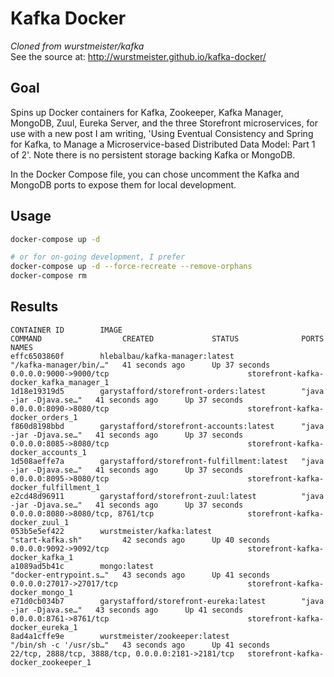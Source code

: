 # Kafka Docker

_Cloned from wurstmeister/kafka_  
See the source at: <http://wurstmeister.github.io/kafka-docker/>

## Goal

Spins up Docker containers for Kafka, Zookeeper, Kafka Manager, MongoDB, Zuul, Eureka Server, and the three Storefront microservices, for use with a new post I am writing, 'Using Eventual Consistency and Spring for Kafka, to Manage a Microservice-based Distributed Data Model: Part 1 of 2'. Note there is no persistent storage backing Kafka or MongoDB.

In the Docker Compose file, you can chose uncomment the Kafka and MongoDB ports to expose them for local development.

## Usage

```bash
docker-compose up -d

# or for on-going development, I prefer
docker-compose up -d --force-recreate --remove-orphans
docker-compose rm
```

## Results

```text
CONTAINER ID        IMAGE                                        COMMAND                  CREATED             STATUS              PORTS                                                NAMES
effc6503860f        hlebalbau/kafka-manager:latest               "/kafka-manager/bin/…"   41 seconds ago      Up 37 seconds       0.0.0.0:9000->9000/tcp                               storefront-kafka-docker_kafka_manager_1
1d18e19319d5        garystafford/storefront-orders:latest        "java -jar -Djava.se…"   41 seconds ago      Up 37 seconds       0.0.0.0:8090->8080/tcp                               storefront-kafka-docker_orders_1
f860d8198bbd        garystafford/storefront-accounts:latest      "java -jar -Djava.se…"   41 seconds ago      Up 37 seconds       0.0.0.0:8085->8080/tcp                               storefront-kafka-docker_accounts_1
1d508aeffe7a        garystafford/storefront-fulfillment:latest   "java -jar -Djava.se…"   41 seconds ago      Up 37 seconds       0.0.0.0:8095->8080/tcp                               storefront-kafka-docker_fulfillment_1
e2cd48d96911        garystafford/storefront-zuul:latest          "java -jar -Djava.se…"   41 seconds ago      Up 37 seconds       0.0.0.0:8080->8080/tcp, 8761/tcp                     storefront-kafka-docker_zuul_1
053b5e5ef422        wurstmeister/kafka:latest                    "start-kafka.sh"         42 seconds ago      Up 40 seconds       0.0.0.0:9092->9092/tcp                               storefront-kafka-docker_kafka_1
a1089ad5b41c        mongo:latest                                 "docker-entrypoint.s…"   43 seconds ago      Up 41 seconds       0.0.0.0:27017->27017/tcp                             storefront-kafka-docker_mongo_1
e71d0cb034b7        garystafford/storefront-eureka:latest        "java -jar -Djava.se…"   43 seconds ago      Up 41 seconds       0.0.0.0:8761->8761/tcp                               storefront-kafka-docker_eureka_1
8ad4a1cffe9e        wurstmeister/zookeeper:latest                "/bin/sh -c '/usr/sb…"   43 seconds ago      Up 41 seconds       22/tcp, 2888/tcp, 3888/tcp, 0.0.0.0:2181->2181/tcp   storefront-kafka-docker_zookeeper_1
```
